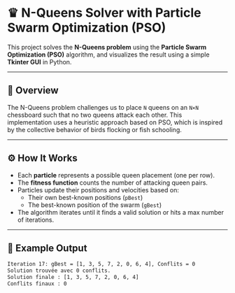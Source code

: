 # ♛ N-Queens Solver with Particle Swarm Optimization (PSO)

This project solves the **N-Queens problem** using the **Particle Swarm Optimization (PSO)** algorithm, and visualizes the result using a simple **Tkinter GUI** in Python.

---

## 📌 Overview

The N-Queens problem challenges us to place `N` queens on an `N×N` chessboard such that no two queens attack each other. This implementation uses a heuristic approach based on PSO, which is inspired by the collective behavior of birds flocking or fish schooling.

---
## ⚙️ How It Works

- Each **particle** represents a possible queen placement (one per row).
- The **fitness function** counts the number of attacking queen pairs.
- Particles update their positions and velocities based on:
  - Their own best-known positions (`pBest`)
  - The best-known position of the swarm (`gBest`)
- The algorithm iterates until it finds a valid solution or hits a max number of iterations.

---

## 🧪 Example Output

```bash
Iteration 17: gBest = [1, 3, 5, 7, 2, 0, 6, 4], Conflits = 0
Solution trouvée avec 0 conflits.
Solution finale : [1, 3, 5, 7, 2, 0, 6, 4]
Conflits finaux : 0
